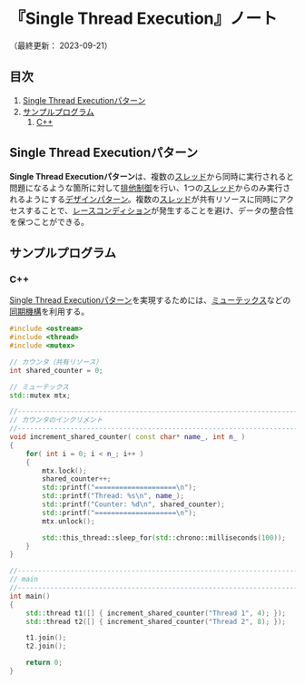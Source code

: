 # 『Single Thread Execution』ノート

（最終更新： 2023-09-21）


## 目次

1. [Single Thread Executionパターン](#single_thread_executionパターン)
1. [サンプルプログラム](#サンプルプログラム)
	1. [C++](#c)


## Single Thread Executionパターン

**Single Thread Executionパターン**は、複数の[スレッド](../../../../../computer/software/_/chapters/operating_system.md#スレッド)から同時に実行されると問題になるような箇所に対して[排他制御](../../../../../programming/parallel_programming/_/chapters/synchronous_processing.md#排他制御)を行い、1つの[スレッド](../../../../../computer/software/_/chapters/operating_system.md#スレッド)からのみ実行されるようにする[デザインパターン](../../../_/chapters/design_pattern.md#デザインパターン)。複数の[スレッド](../../../../../computer/software/_/chapters/operating_system.md#スレッド)が共有リソースに同時にアクセスすることで、[レースコンディション](../../../../../programming/parallel_programming/_/chapters/synchronous_processing.md#レースコンディション)が発生することを避け、データの整合性を保つことができる。


## サンプルプログラム

### C++

[Single Thread Executionパターン](#single_thread_executionパターン)を実現するためには、[ミューテックス](../../../../../programming/parallel_programming/_/chapters/synchronous_processing.md#ミューテックス)などの[同期機構](../../../../../programming/parallel_programming/_/chapters/synchronous_processing.md#同期処理)を利用する。

```cpp
#include <ostream>
#include <thread>
#include <mutex>

// カウンタ（共有リソース）
int shared_counter = 0;

// ミューテックス
std::mutex mtx;

//------------------------------------------------------------------------------
// カウンタのインクリメント
//------------------------------------------------------------------------------
void increment_shared_counter( const char* name_, int n_ )
{
    for( int i = 0; i < n_; i++ )
    {
        mtx.lock();
        shared_counter++;
        std::printf("====================\n");
        std::printf("Thread: %s\n", name_);
        std::printf("Counter: %d\n", shared_counter);
        std::printf("====================\n");
        mtx.unlock();

        std::this_thread::sleep_for(std::chrono::milliseconds(100));
    }
}

//------------------------------------------------------------------------------
// main
//------------------------------------------------------------------------------
int main()
{
    std::thread t1([] { increment_shared_counter("Thread 1", 4); });
    std::thread t2([] { increment_shared_counter("Thread 2", 8); });

    t1.join();
    t2.join();

    return 0;
}
```
